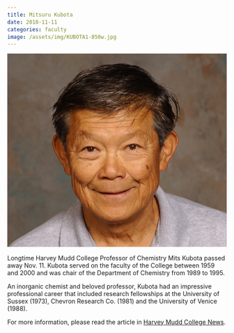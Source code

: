 ```yaml
---
title: Mitsuru Kubota
date: 2018-11-11
categories: faculty
image: /assets/img/KUBOTA1-850w.jpg
---
```

![Mitsuru Kubota](/assets/img/KUBOTA1-850w.jpg)

Longtime Harvey Mudd College Professor of Chemistry Mits Kubota passed away Nov. 11. Kubota served on the faculty of the College between 1959 and 2000 and was chair of the Department of Chemistry from 1989 to 1995.

An inorganic chemist and beloved professor, Kubota had an impressive professional career that included research fellowships at the University of Sussex (1973), Chevron Research Co. (1981) and the University of Venice (1988).

For more information, please read the article in [Harvey Mudd College News](https://www.hmc.edu/about-hmc/2018/11/30/in-memoriam-chemistry-professor-mitsuru-kubota/).
